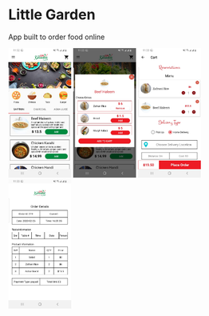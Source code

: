 # Little Garden
App built to order food online



<a href="/screenshots/pic1.jpg"><img src="/screenshots/pic1.jpg" width="25%"/></a> 
<a href="/screenshots/pic2.jpg"><img src="/screenshots/pic2.jpg" width="25%"/></a> 
<a href="/screenshots/pic3.jpg"><img src="/screenshots/pic3.jpg" width="25%"/></a> 
<a href="/screenshots/pic4.jpg"><img src="/screenshots/pic4.jpg" width="25%"/></a> 
